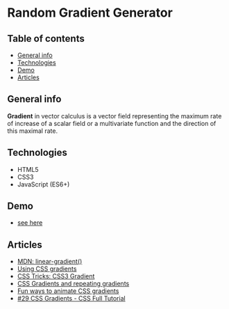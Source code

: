 # Random Gradient Generator

## Table of contents
* [General info](#general-info)
* [Technologies](#technologies)
* [Demo](#demo)
* [Articles](#articles)

## General info

**Gradient** in vector calculus is a vector field representing the maximum rate of increase of a scalar field or a multivariate function and the direction of this maximal rate.

## Technologies

* HTML5
* CSS3
* JavaScript (ES6+)

## Demo

- [see here](https://mikulew.github.io/js-random-gradient-generator/)

## Articles
- [MDN: linear-gradient()](https://developer.mozilla.org/en-US/docs/Web/CSS/gradient/linear-gradient())
- [Using CSS gradients](https://developer.mozilla.org/en-US/docs/Web/CSS/CSS_Images/Using_CSS_gradients)
- [CSS Tricks: CSS3 Gradient](https://css-tricks.com/css3-gradients/)
- [CSS Gradients and repeating gradients](https://www.youtube.com/watch?v=4kWHW7da4U8)
- [Fun ways to animate CSS gradients](https://www.youtube.com/watch?v=f3mwKLXpOLk)
- [#29 CSS Gradients - CSS Full Tutorial](https://www.youtube.com/watch?v=TYHFe4L9bfo)